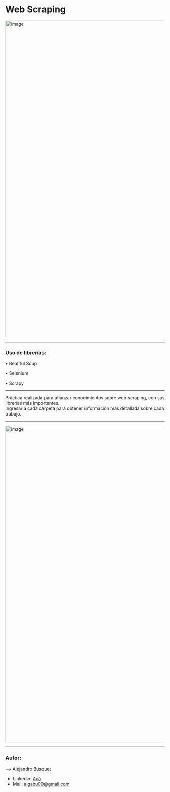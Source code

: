 # Web Scraping

<img width="1000" alt="image" src=https://miro.medium.com/v2/resize:fit:1400/0*zAtXrz7KRli10TXX.jpg>

-------

### Uso de librerías:

•	Beatiful Soup

•	Selenium

•	Scrapy

-------

Práctica realizada para afianzar conocimientos sobre web scraping, con sus librerías más importantes.<br>
Ingresar a cada carpeta para obtener información más detallada sobre cada trabajo.

-------

<img width="1000" alt="image" src=https://www.antevenio.com/wp-content/uploads/2019/03/web.jpeg>

-------

### Autor:

--> Alejandro Busquet
* Linkedin: [Acá](https://www.linkedin.com/in/alejandro-busquet/ "Acá")
* Mail: algabu00@gmail.com
